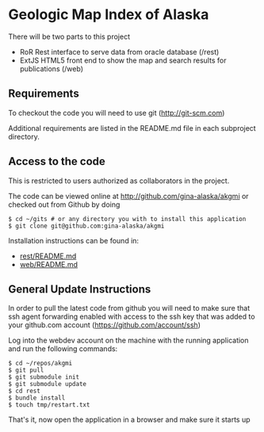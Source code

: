 Geologic Map Index of Alaska
============================

There will be two parts to this project

* RoR Rest interface to serve data from oracle database (/rest)
* ExtJS HTML5 front end to show the map and search results for publications (/web)

Requirements
------------

To checkout the code you will need to use git (http://git-scm.com)

Additional requirements are listed in the README.md file in each subproject directory.

Access to the code
------------------

This is restricted to users authorized as collaborators in the project.

The code can be viewed online at http://github.com/gina-alaska/akgmi or checked out from Github by doing

    $ cd ~/gits # or any directory you with to install this application
    $ git clone git@github.com:gina-alaska/akgmi
    
Installation instructions can be found in:

* [rest/README.md](https://github.com/gina-alaska/akgmi/blob/master/rest/README.md)
* [web/README.md](https://github.com/gina-alaska/akgmi/blob/master/web/README.md)

General Update Instructions
---------------------------

In order to pull the latest code from github you will need to make sure that ssh agent forwarding enabled
with access to the ssh key that was added to your github.com account (https://github.com/account/ssh)

Log into the webdev account on the machine with the running application and run the following commands:

    $ cd ~/repos/akgmi
    $ git pull
    $ git submodule init
    $ git submodule update
    $ cd rest
    $ bundle install
    $ touch tmp/restart.txt

That's it, now open the application in a browser and make sure it starts up  
